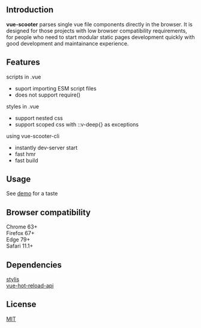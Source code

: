 ## Introduction
**vue-scooter** parses single vue file components directly in the browser. It is designed for those projects with low browser compatibility requirements, for people who need to start modular static pages development quickly with good development and maintainance experience.

## Features
scripts in .vue
- suport importing ESM script files
- does not support require()
  
styles in .vue
 - support nested css  
 - support scoped css with ::v-deep{} as exceptions  

using vue-scooter-cli
- instantly dev-server start
- fast hmr
- fast build

## Usage
See [demo](https://github.com/thiled/vue-scooter/tree/master/demo) for a taste

## Browser compatibility
Chrome 63+  
Firefox 67+  
Edge 79+  
Safari 11.1+

## Dependencies
[stylis](https://github.com/thysultan/stylis.js)  
[vue-hot-reload-api](https://github.com/vuejs/vue-hot-reload-api)  

## License
[MIT](http://opensource.org/licenses/MIT)
